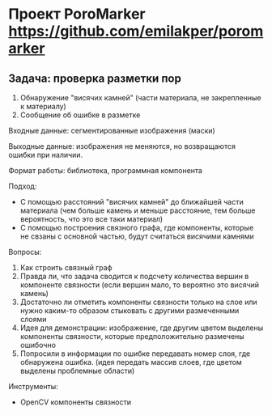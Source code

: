 # Проект PoroMarker https://github.com/emilakper/poromarker
## Задача: проверка разметки пор
1) Обнаружение "висячих камней" (части материала, не закрепленные к материалу)
2) Сообщение об ошибке в разметке


Входные данные: сегментированные изображения (маски)


Выходные данные: изображения не меняются, но возвращаются ошибки при наличии.

Формат работы: библиотека, программная компонента

Подход:
- С помощью расстояний "висячих камней" до ближайшей части материала (чем больше камень и меньше расстояние, тем больше вероятность, что это все таки материал)
- С помощью построения связного графа, где компоненты, которые не свзаны с основной частью, будут считаться висячими камнями

Вопросы:
1) Как строить связный граф
2) Правда ли, что задача сводится к подсчету количества вершин в компоненте связности (если вершин мало, то вероятно это висячий камень)
3) Достаточно ли отметить компоненты связности только на слое или нужно каким-то образом стыковать с другими размеченными слоями
4) Идея для демонстрации: изображение, где другим цветом выделены компоненты связности, которые предположительно размечены ошибочно
5) Попросили в информации по ошибке передавать номер слоя, где обнаружена ошибка. (идея передать массив слоев, где цветом выделены проблемные области)


Инструменты:
- OpenCV компоненты связности



